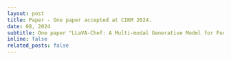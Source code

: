 ```yaml
---
layout: post
title: Paper - One paper accepted at CIKM 2024.
date: 08, 2024
subtitle: One paper "LLaVA-Chef: A Multi-modal Generative Model for Food Recipes" accepted at CIKM 2024. For details: https://arxiv.org/pdf/2408.16889
inline: false
related_posts: false
---
```


